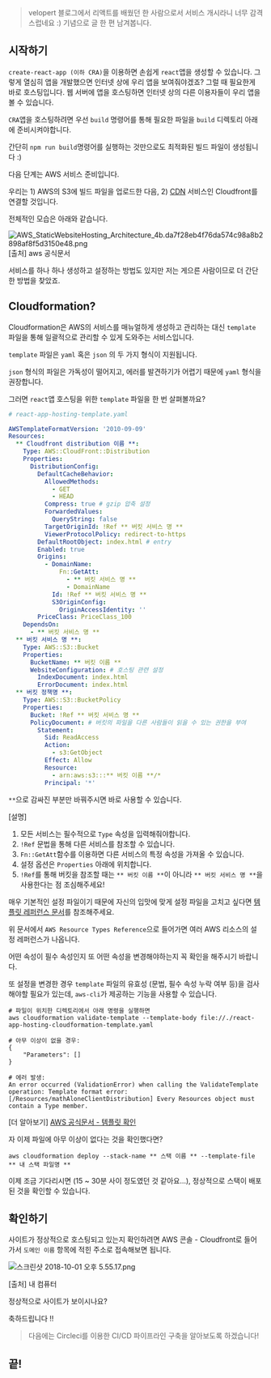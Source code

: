 > velopert 블로그에서 리액트를 배웠던 한 사람으로서 서비스 개시라니 너무 감격스럽네요 :)
> 기념으로 글 한 편 남겨봅니다.

## 시작하기

`create-react-app (이하 CRA)`을 이용하면 손쉽게 `react`앱을 생성할 수 있습니다. 그렇게 열심히 앱을 개발했으면 인터넷 상에 우리 앱을 보여줘야겠죠? 그럴 때 필요한게 바로 호스팅입니다. 웹 서버에 앱을 호스팅하면 인터넷 상의 다른 이용자들이 우리 앱을 볼 수 있습니다.

`CRA`앱을 호스팅하려면 우선 `build` 명령어를 통해 필요한 파일을 `build` 디렉토리 아래에 준비시켜야합니다.

간단히 `npm run build`명령어를 실행하는 것만으로도 최적화된 빌드 파일이 생성됩니다 :)

다음 단계는 AWS 서비스 준비입니다.

우리는 1) AWS의 S3에 빌드 파일을 업로드한 다음, 2) [CDN](https://ko.wikipedia.org/wiki/%EC%BD%98%ED%85%90%EC%B8%A0_%EC%A0%84%EC%86%A1_%EB%84%A4%ED%8A%B8%EC%9B%8C%ED%81%AC) 서비스인 Cloudfront를 연결할 것입니다.

전체적인 모습은 아래와 같습니다.

![AWS_StaticWebsiteHosting_Architecture_4b.da7f28eb4f76da574c98a8b2898af8f5d3150e48.png](https://images.velog.io/post-images/leejh3224/e4bd3510-c554-11e8-8f0a-a1f9bbc709d4/AWSStaticWebsiteHostingArchitecture4b.da7f28eb4f76da574c98a8b2898af8f5d3150e48.png)
[출처] aws 공식문서


서비스를 하나 하나 생성하고 설정하는 방법도 있지만 저는 게으른 사람이므로 더 간단한 방법을 찾았죠.

## Cloudformation?

Cloudformation은 AWS의 서비스를 매뉴얼하게 생성하고 관리하는 대신 `template` 파일을 통해 일괄적으로 관리할 수 있게 도와주는 서비스입니다.

`template` 파일은 	`yaml` 혹은 `json` 의 두 가지 형식이 지원됩니다.

`json` 형식의 파일은 가독성이 떨어지고, 에러를 발견하기가 어렵기 때문에 `yaml` 형식을 권장합니다.

그러면 `react`앱 호스팅을 위한 `template` 파일을 한 번 살펴볼까요?

```yaml
# react-app-hosting-template.yaml

AWSTemplateFormatVersion: '2010-09-09'
Resources:
  ** Cloudfront distribution 이름 **:
    Type: AWS::CloudFront::Distribution
    Properties:
      DistributionConfig:
        DefaultCacheBehavior:
          AllowedMethods:
            - GET
            - HEAD
          Compress: true # gzip 압축 설정
          ForwardedValues:
            QueryString: false
          TargetOriginId: !Ref ** 버킷 서비스 명 **
          ViewerProtocolPolicy: redirect-to-https
        DefaultRootObject: index.html # entry
        Enabled: true
        Origins:
          - DomainName:
              Fn::GetAtt:
                - ** 버킷 서비스 명 **
                - DomainName
            Id: !Ref ** 버킷 서비스 명 **
            S3OriginConfig:
              OriginAccessIdentity: ''
        PriceClass: PriceClass_100
    DependsOn:
      - ** 버킷 서비스 명 **
  ** 버킷 서비스 명 **:
    Type: AWS::S3::Bucket
    Properties:
      BucketName: ** 버킷 이름 **
      WebsiteConfiguration: # 호스팅 관련 설정
        IndexDocument: index.html
        ErrorDocument: index.html
  ** 버킷 정책명 **:
    Type: AWS::S3::BucketPolicy
    Properties:
      Bucket: !Ref ** 버킷 서비스 명 **
      PolicyDocument: # 버킷의 파일을 다른 사람들이 읽을 수 있는 권한을 부여
        Statement:
          Sid: ReadAccess
          Action:
            - s3:GetObject
          Effect: Allow
          Resource:
            - arn:aws:s3:::** 버킷 이름 **/*
          Principal: '*'

```
`**`으로 감싸진 부분만 바꿔주시면 바로 사용할 수 있습니다.

[설명]
1. 모든 서비스는 필수적으로 `Type` 속성을 입력해줘야합니다.
2. `!Ref` 문법을 통해 다른 서비스를 참조할 수 있습니다.
3. `Fn::GetAtt`함수를 이용하면 다른 서비스의 특정 속성을 가져올 수 있습니다.
4. 설정 옵션은 `Properties` 아래에 위치합니다.
5. `!Ref`를 통해 버킷을 참조할 때는 `** 버킷 이름 **`이 아니라 `** 버킷 서비스 명 **`을 사용한다는 점 조심해주세요!


매우 기본적인 설정 파일이기 때문에 자신의 입맛에 맞게 설정 파일을 고치고 싶다면 [템플릿 레퍼런스 문서](https://docs.aws.amazon.com/AWSCloudFormation/latest/UserGuide/template-reference.html)를 참조해주세요.

위 문서에서 `AWS Resource Types Reference`으로 들어가면 여러 AWS 리소스의 설정 레퍼런스가 나옵니다.

어떤 속성이 필수 속성인지 또 어떤 속성을 변경해야하는지 꼭 확인을 해주시기 바랍니다.

또 설정을 변경한 경우 `template` 파일의 유효성 (문법, 필수 속성 누락 여부 등)을 검사해야할 필요가 있는데, `aws-cli`가 제공하는 기능을 사용할 수 있습니다.

```
# 파일이 위치한 디렉토리에서 아래 명령을 실행하면
aws cloudformation validate-template --template-body file://./react-app-hosting-cloudformation-template.yaml

# 아무 이상이 없을 경우:
{
    "Parameters": []
}

# 에러 발생:
An error occurred (ValidationError) when calling the ValidateTemplate operation: Template format error: [/Resources/mathAloneClientDistribution] Every Resources object must contain a Type member.
```

[더 알아보기]
[AWS 공식문서 - 템플릿 확인](https://docs.aws.amazon.com/ko_kr/AWSCloudFormation/latest/UserGuide/using-cfn-validate-template.html)

자 이제 파일에 아무 이상이 없다는 것을 확인했다면?

```
aws cloudformation deploy --stack-name ** 스택 이름 ** --template-file ** 내 스택 파일명 **
```

이제 조금 기다리시면 (15 ~ 30분 사이 정도였던 것 같아요...), 정상적으로 스택이 배포된 것을 확인할 수 있습니다.

## 확인하기

사이트가 정상적으로 호스팅되고 있는지 확인하려면 AWS 콘솔 - Cloudfront로 들어가서 `도메인 이름` 항목에 적힌 주소로 접속해보면 됩니다.


![스크린샷 2018-10-01 오후 5.55.17.png](https://images.velog.io/post-images/leejh3224/2c13a900-c558-11e8-86fe-0d76a4cc2546/-2018-10-01-5.55.17.png)

[출처] 내 컴퓨터

정상적으로 사이트가 보이시나요?

축하드립니다 !!

> 다음에는 Circleci를 이용한 CI/CD 파이프라인 구축을 알아보도록 하겠습니다!

## 끝!
